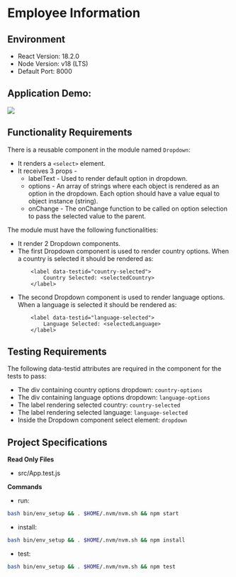# Employee Information

## Environment 

- React Version: 18.2.0
- Node Version: v18 (LTS)
- Default Port: 8000

## Application Demo:

![](https://hrcdn.net/s3_pub/istreet-assets/NRm8WarslAqUJobTwPXsRA/employee-information.gif)

## Functionality Requirements

There is a reusable component in the module named `Dropdown`:
- It renders a `<select>` element.
- It receives 3 props - 
    - labelText - Used to render default option in dropdown.
    - options - An array of strings where each object is rendered as an option in the dropdown. Each option should have a value equal to object instance (string).
    - onChange - The onChange function to be called on option selection to pass the selected value to the parent.

The module must have the following functionalities:
- It render 2 Dropdown components.
- The first Dropdown component is used to render country options. When a country is selected it should be rendered as:
    ```
        ​<label data-testid="country-selected">
            Country Selected: <selectedCountry>
        </label>
    ```
- The second Dropdown component is used to render language options. When a language is selected it should be rendered as:
    ```
        ​​<label data-testid="language-selected">
            Language Selected: <selectedLanguage>
        </label>
    ```

## Testing Requirements

The following data-testid attributes are required in the component for the tests to pass:

- The div containing country options dropdown: `country-options`
- The div containing language options dropdown: `language-options`
- The label rendering selected country: `country-selected`
- The label rendering selected language: `language-selected`
- Inside the Dropdown component select element: `dropdown`

## Project Specifications

**Read Only Files**
- src/App.test.js

**Commands**
- run: 
```bash
bash bin/env_setup && . $HOME/.nvm/nvm.sh && npm start
```
- install: 
```bash
bash bin/env_setup && . $HOME/.nvm/nvm.sh && npm install
```
- test: 
```bash
bash bin/env_setup && . $HOME/.nvm/nvm.sh && npm test
```
